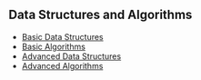 ## Data Structures and Algorithms

* [Basic Data Structures](basic_data_structures/basic_data_structures.md)
* [Basic Algorithms](basic_algorithms/basic_algorithms.md)
* [Advanced Data Structures](advanced_data_structures/advanced_data_structures.md)
* [Advanced Algorithms](advanced_algorithms/advanced_algorithms.md)

